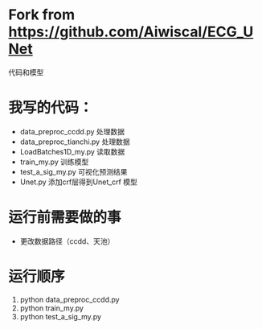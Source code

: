 # Fork from https://github.com/Aiwiscal/ECG_UNet
代码和模型
# 我写的代码：
* data_preproc_ccdd.py   处理数据
* data_preproc_tianchi.py 处理数据
* LoadBatches1D_my.py 读取数据
* train_my.py 训练模型
* test_a_sig_my.py 可视化预测结果
* Unet.py 添加crf层得到Unet\_crf 模型


# 运行前需要做的事
* 更改数据路径（ccdd、天池）

# 运行顺序
1. python  data_preproc_ccdd.py
2. python train_my.py
3. python test_a_sig_my.py
